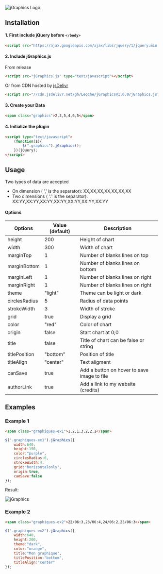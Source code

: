 ![jGraphics Logo](/home/leo/Images/jgraphics.png)

## Installation
#### 1. First include jQuery before `</body>`
```html
<script src="https://ajax.googleapis.com/ajax/libs/jquery/1/jquery.min.js" type="text/javascript"></script>
```

#### 2. Include jGraphics.js
From release
```html
<script src="jGraphics.js" type="text/javascript"></script>
```
Or from CDN hosted by [jsDelivr](https://www.jsdelivr.com/)
```html
<script src="//cdn.jsdelivr.net/gh/Leoche/jGraphics@1.0.0/jGraphics.js" type="text/javascript"></script>
```
#### 3. Create your Data

````html
<span class="graphics">2,3,5,4,6,5</span>
````

#### 4. Initialize the plugin

```html
<script type="text/javascript">
    (function($){
        $(".graphics").jGraphics();
    })(jQuery);
</script>
```

## Usage

Two types of data are accepted

- On dimension ( ',' is the separator): XX,XX,XX,XX,XX,XX,XX
- Two dimensions ( ':' is the separator): XX:YY,XX:YY,XX:YY,XX:YY,XX:YY,XX:YY,XX:YY

#### Options

| Options       | Value (default) | Description                                 |
| ------------- | --------------- | ------------------------------------------- |
| height        | 200             | Height of chart                             |
| width         | 300             | Width of chart                              |
| marginTop     | 1               | Number of blanks lines on top               |
| marginBottom  | 1               | Number of blanks lines on bottom            |
| marginLeft    | 1               | Number of blanks lines on right             |
| marginRight   | 1               | Number of blanks lines on right             |
| theme         | "light"         | Theme can be light or dark                  |
| circlesRadius | 5               | Radius of data points                       |
| strokeWidth   | 3               | Width of stroke                             |
| grid          | true            | Display a grid                              |
| color         | "red"           | Color of chart                              |
| origin        | false           | Start chart at 0;0                          |
| title         | false           | Title of chart can be false or string       |
| titlePosition | "bottom"        | Position of title                           |
| titleAlign    | "center"        | Text aligment                               |
| canSave       | true            | Add a button on hover to save image to file |
| authorLink    | true            | Add a link to my website (credits)          |

## Examples

### Example 1

```html
<span class="graphiques-ex1">1,2,1,3,2,2,1</span>
```

```js
$(".graphiques-ex1").jGraphics({
    width:640,
    height:150,
    color:"purple",
    circlesRadius:6,
    strokeWidth:4,
    grid:"horizontalonly",
    origin:true,
    canSave:false
});
```

Result:

![jGraphics](/home/leo/Images/jq0.png)

### Example 2

```html
<span class="graphiques-ex2">22/06:3,23/06:4,24/06:2,25/06:3</span>
```

```js
$(".graphiques-ex2").jGraphics({
    width:640,
    height:200,
    theme:"dark",
    color:"orange",
    title:"Mon graphique",
    titlePosition:"bottom",
    titleAlign:"center"
});
```

